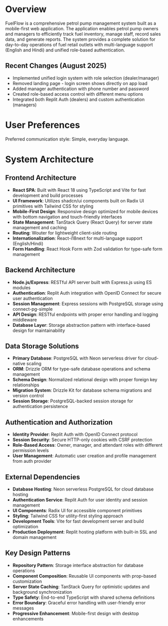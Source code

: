 # Overview

FuelFlow is a comprehensive petrol pump management system built as a mobile-first web application. The application enables petrol pump owners and managers to efficiently track fuel inventory, manage staff, record sales data, and generate reports. The system provides a complete solution for day-to-day operations of fuel retail outlets with multi-language support (English and Hindi) and unified role-based authentication.

## Recent Changes (August 2025)
- Implemented unified login system with role selection (dealer/manager)
- Removed landing page - login screen shows directly on app load
- Added manager authentication with phone number and password
- Created role-based access control with different menu options
- Integrated both Replit Auth (dealers) and custom authentication (managers)

# User Preferences

Preferred communication style: Simple, everyday language.

# System Architecture

## Frontend Architecture
- **React SPA**: Built with React 18 using TypeScript and Vite for fast development and build processes
- **UI Framework**: Utilizes shadcn/ui components built on Radix UI primitives with Tailwind CSS for styling
- **Mobile-First Design**: Responsive design optimized for mobile devices with bottom navigation and touch-friendly interfaces
- **State Management**: TanStack Query (React Query) for server state management and caching
- **Routing**: Wouter for lightweight client-side routing
- **Internationalization**: React-i18next for multi-language support (English/Hindi)
- **Form Handling**: React Hook Form with Zod validation for type-safe form management

## Backend Architecture
- **Node.js/Express**: RESTful API server built with Express.js using ES modules
- **Authentication**: Replit Auth integration with OpenID Connect for secure user authentication
- **Session Management**: Express sessions with PostgreSQL storage using connect-pg-simple
- **API Design**: RESTful endpoints with proper error handling and logging middleware
- **Database Layer**: Storage abstraction pattern with interface-based design for maintainability

## Data Storage Solutions
- **Primary Database**: PostgreSQL with Neon serverless driver for cloud-native scaling
- **ORM**: Drizzle ORM for type-safe database operations and schema management
- **Schema Design**: Normalized relational design with proper foreign key relationships
- **Migration System**: Drizzle Kit for database schema migrations and version control
- **Session Storage**: PostgreSQL-backed session storage for authentication persistence

## Authentication and Authorization
- **Identity Provider**: Replit Auth with OpenID Connect protocol
- **Session Security**: Secure HTTP-only cookies with CSRF protection
- **Role-Based Access**: Owner, manager, and attendant roles with different permission levels
- **User Management**: Automatic user creation and profile management from auth provider

## External Dependencies
- **Database Hosting**: Neon serverless PostgreSQL for cloud database hosting
- **Authentication Service**: Replit Auth for user identity and session management
- **UI Components**: Radix UI for accessible component primitives
- **Styling**: Tailwind CSS for utility-first styling approach
- **Development Tools**: Vite for fast development server and build optimization
- **Production Deployment**: Replit hosting platform with built-in SSL and domain management

## Key Design Patterns
- **Repository Pattern**: Storage interface abstraction for database operations
- **Component Composition**: Reusable UI components with prop-based customization
- **Server State Caching**: TanStack Query for optimistic updates and background synchronization
- **Type Safety**: End-to-end TypeScript with shared schema definitions
- **Error Boundary**: Graceful error handling with user-friendly error messages
- **Progressive Enhancement**: Mobile-first design with desktop enhancements
